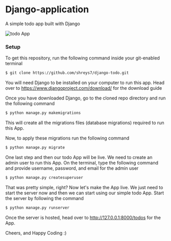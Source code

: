 # Django-application
A simple todo app built with Django

![todo App](https://raw.githubusercontent.com/shreys7/django-todo/develop/staticfiles/todoApp.png)
### Setup
To get this repository, run the following command inside your git-enabled terminal
```bash
$ git clone https://github.com/shreys7/django-todo.git
```
You will need Django to be installed on your computer to run this app. Head over to https://www.djangoproject.com/download/ for the download guide

Once you have downloaded Django, go to the cloned repo directory and run the following command

```bash
$ python manage.py makemigrations
```

This will create all the migrations files (database migrations) required to run this App.

Now, to apply these migrations run the following command
```bash
$ python manage.py migrate
```

One last step and then our todo App will be live. We need to create an admin user to run this App. On the terminal, type the following command and provide username, password, and email for the admin user
```bash
$ python manage.py createsuperuser
```

That was pretty simple, right? Now let's make the App live. We just need to start the server now and then we can start using our simple todo App. Start the server by following the command

```bash
$ python manage.py runserver
```

Once the server is hosted, head over to http://127.0.0.1:8000/todos for the App.

Cheers, and Happy Coding :)
